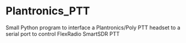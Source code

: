 # Plantronics_PTT
Small Python program to interface a Plantronics/Poly PTT headset to a serial port to control FlexRadio SmartSDR PTT
